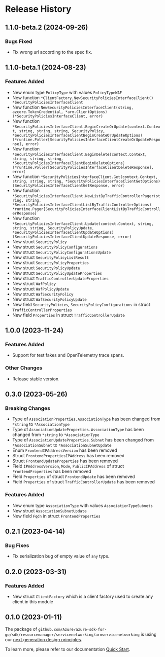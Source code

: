 # Release History

## 1.1.0-beta.2 (2024-09-26)
### Bugs Fixed

- Fix wrong url according to the spec fix.

## 1.1.0-beta.1 (2024-08-23)
### Features Added

- New enum type `PolicyType` with values `PolicyTypeWAF`
- New function `*ClientFactory.NewSecurityPoliciesInterfaceClient() *SecurityPoliciesInterfaceClient`
- New function `NewSecurityPoliciesInterfaceClient(string, azcore.TokenCredential, *arm.ClientOptions) (*SecurityPoliciesInterfaceClient, error)`
- New function `*SecurityPoliciesInterfaceClient.BeginCreateOrUpdate(context.Context, string, string, string, SecurityPolicy, *SecurityPoliciesInterfaceClientBeginCreateOrUpdateOptions) (*runtime.Poller[SecurityPoliciesInterfaceClientCreateOrUpdateResponse], error)`
- New function `*SecurityPoliciesInterfaceClient.BeginDelete(context.Context, string, string, string, *SecurityPoliciesInterfaceClientBeginDeleteOptions) (*runtime.Poller[SecurityPoliciesInterfaceClientDeleteResponse], error)`
- New function `*SecurityPoliciesInterfaceClient.Get(context.Context, string, string, string, *SecurityPoliciesInterfaceClientGetOptions) (SecurityPoliciesInterfaceClientGetResponse, error)`
- New function `*SecurityPoliciesInterfaceClient.NewListByTrafficControllerPager(string, string, *SecurityPoliciesInterfaceClientListByTrafficControllerOptions) *runtime.Pager[SecurityPoliciesInterfaceClientListByTrafficControllerResponse]`
- New function `*SecurityPoliciesInterfaceClient.Update(context.Context, string, string, string, SecurityPolicyUpdate, *SecurityPoliciesInterfaceClientUpdateOptions) (SecurityPoliciesInterfaceClientUpdateResponse, error)`
- New struct `SecurityPolicy`
- New struct `SecurityPolicyConfigurations`
- New struct `SecurityPolicyConfigurationsUpdate`
- New struct `SecurityPolicyListResult`
- New struct `SecurityPolicyProperties`
- New struct `SecurityPolicyUpdate`
- New struct `SecurityPolicyUpdateProperties`
- New struct `TrafficControllerUpdateProperties`
- New struct `WafPolicy`
- New struct `WafPolicyUpdate`
- New struct `WafSecurityPolicy`
- New struct `WafSecurityPolicyUpdate`
- New field `SecurityPolicies`, `SecurityPolicyConfigurations` in struct `TrafficControllerProperties`
- New field `Properties` in struct `TrafficControllerUpdate`


## 1.0.0 (2023-11-24)
### Features Added

- Support for test fakes and OpenTelemetry trace spans.

### Other Changes

- Release stable version.


## 0.3.0 (2023-05-26)
### Breaking Changes

- Type of `AssociationProperties.AssociationType` has been changed from `*string` to `*AssociationType`
- Type of `AssociationUpdateProperties.AssociationType` has been changed from `*string` to `*AssociationType`
- Type of `AssociationUpdateProperties.Subnet` has been changed from `*AssociationSubnet` to `*AssociationSubnetUpdate`
- Enum `FrontendIPAddressVersion` has been removed
- Struct `FrontendPropertiesIPAddress` has been removed
- Struct `FrontendUpdateProperties` has been removed
- Field `IPAddressVersion`, `Mode`, `PublicIPAddress` of struct `FrontendProperties` has been removed
- Field `Properties` of struct `FrontendUpdate` has been removed
- Field `Properties` of struct `TrafficControllerUpdate` has been removed

### Features Added

- New enum type `AssociationType` with values `AssociationTypeSubnets`
- New struct `AssociationSubnetUpdate`
- New field `Fqdn` in struct `FrontendProperties`


## 0.2.1 (2023-04-14)
### Bug Fixes

- Fix serialization bug of empty value of `any` type.


## 0.2.0 (2023-03-31)
### Features Added

- New struct `ClientFactory` which is a client factory used to create any client in this module


## 0.1.0 (2023-01-11)

The package of `github.com/Azure/azure-sdk-for-go/sdk/resourcemanager/servicenetworking/armservicenetworking` is using our [next generation design principles](https://azure.github.io/azure-sdk/general_introduction.html).

To learn more, please refer to our documentation [Quick Start](https://aka.ms/azsdk/go/mgmt).

